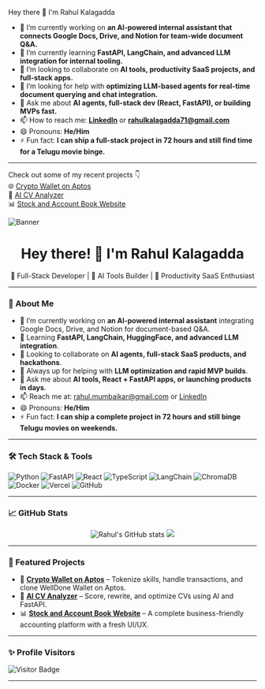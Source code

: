 <!--
**Rahulkalagadda/Rahulkalagadda** is a ✨ _special_ ✨ repository because its `README.md` (this file) appears on your GitHub profile.
-->

 Hey there 👋 I'm Rahul Kalagadda

- 🔭 I’m currently working on **an AI-powered internal assistant that connects Google Docs, Drive, and Notion for team-wide document Q&A.**
- 🌱 I’m currently learning **FastAPI, LangChain, and advanced LLM integration for internal tooling.**
- 👯 I’m looking to collaborate on **AI tools, productivity SaaS projects, and full-stack apps.**
- 🤔 I’m looking for help with **optimizing LLM-based agents for real-time document querying and chat integration.**
- 💬 Ask me about **AI agents, full-stack dev (React, FastAPI), or building MVPs fast.**
- 📫 How to reach me: **[LinkedIn](https://www.linkedin.com/in/rahul-kalagadda-213373273/)** or **rahulkalagadda71@gmail.com**
- 😄 Pronouns: **He/Him**
- ⚡ Fun fact: **I can ship a full-stack project in 72 hours and still find time for a Telugu movie binge.**

---

Check out some of my recent projects 👇  
🌐 [Crypto Wallet on Aptos](https://github.com/Rahulkalagadda/Crypto-Wallet)  
📄 [AI CV Analyzer](https://github.com/Rahulkalagadda)  
📊 [Stock and Account Book Website](https://stockandaccountbook.com/)

![Banner](https://raw.githubusercontent.com/Rahulkalagadda/Rahulkalagadda/main/assets/banner.png)

<h1 align="center">Hey there! 👋 I'm Rahul Kalagadda</h1>

<p align="center">
  🚀 Full-Stack Developer | 🧠 AI Tools Builder | 💼 Productivity SaaS Enthusiast
</p>

---

### 🚀 About Me

- 🔭 I’m currently working on **an AI-powered internal assistant** integrating Google Docs, Drive, and Notion for document-based Q&A.
- 🌱 Learning **FastAPI, LangChain, HuggingFace, and advanced LLM integration**.
- 👯 Looking to collaborate on **AI agents, full-stack SaaS products, and hackathons**.
- 🤝 Always up for helping with **LLM optimization and rapid MVP builds**.
- 💬 Ask me about **AI tools, React + FastAPI apps, or launching products in days**.
- 📫 Reach me at: [rahul.mumbaikar@gmail.com](mailto:rahul.mumbaikar@gmail.com) or [LinkedIn](https://linkedin.com/in/rahulkalagadda)
- 😄 Pronouns: **He/Him**
- ⚡ Fun fact: **I can ship a complete project in 72 hours and still binge Telugu movies on weekends.**

---

### 🛠️ Tech Stack & Tools

![Python](https://img.shields.io/badge/Python-3670A0?style=for-the-badge&logo=python&logoColor=fff)
![FastAPI](https://img.shields.io/badge/FastAPI-005571?style=for-the-badge&logo=fastapi)
![React](https://img.shields.io/badge/React-20232A?style=for-the-badge&logo=react&logoColor=61DAFB)
![TypeScript](https://img.shields.io/badge/TypeScript-007ACC?style=for-the-badge&logo=typescript)
![LangChain](https://img.shields.io/badge/LangChain-000000?style=for-the-badge&logo=data:image/svg+xml;base64,...&logoColor=white)
![ChromaDB](https://img.shields.io/badge/ChromaDB-000000?style=for-the-badge&logo=postgresql&logoColor=green)
![Docker](https://img.shields.io/badge/Docker-2496ED?style=for-the-badge&logo=docker&logoColor=white)
![Vercel](https://img.shields.io/badge/Vercel-000?style=for-the-badge&logo=vercel)
![GitHub](https://img.shields.io/badge/GitHub-181717?style=for-the-badge&logo=github)

---

### 📈 GitHub Stats

<p align="center">
  <img src="https://github-readme-stats.vercel.app/api?username=Rahulkalagadda&show_icons=true&theme=radical" alt="Rahul's GitHub stats" />
  <img src="https://github-readme-stats.vercel.app/api/top-langs/?username=Rahulkalagadda&layout=compact&theme=radical" />
</p>

---

### 🌟 Featured Projects

- 🔐 [**Crypto Wallet on Aptos**](https://github.com/Rahulkalagadda/Crypto-Wallet) – Tokenize skills, handle transactions, and clone WellDone Wallet on Aptos.
- 🤖 [**AI CV Analyzer**](https://github.com/Rahulkalagadda) – Score, rewrite, and optimize CVs using AI and FastAPI.
- 📊 [**Stock and Account Book Website**](https://stockandaccountbook.com) – A complete business-friendly accounting platform with a fresh UI/UX.

---

### ✨ Profile Visitors

![Visitor Badge](https://komarev.com/ghpvc/?username=Rahulkalagadda&color=blue)

---


